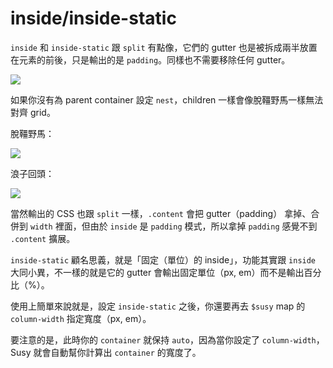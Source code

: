 # inside/inside-static

`inside` 和 `inside-static` 跟 `split` 有點像，它們的 gutter 也是被拆成兩半放置在元素的前後，只是輸出的是 `padding`。同樣也不需要移除任何 gutter。

![](https://i.imgur.com/4PIsx1s.png)

如果你沒有為 parent container 設定 `nest`，children 一樣會像脫韁野馬一樣無法對齊 grid。

脫韁野馬：

![](https://i.imgur.com/XtA4i7X.png)

浪子回頭：

![](https://i.imgur.com/s4JJ5XJ.png)

當然輸出的 CSS 也跟 `split` 一樣，`.content` 會把 gutter（padding） 拿掉、合併到 `width` 裡面，但由於 `inside` 是 `padding` 模式，所以拿掉 `padding` 感覺不到 `.content` 擴展。

`inside-static` 顧名思義，就是「固定（單位）的 inside」，功能其實跟 `inside` 大同小異，不一樣的就是它的 gutter 會輸出固定單位（px, em）而不是輸出百分比（%）。

使用上簡單來說就是，設定 `inside-static` 之後，你還要再去 `$susy` map 的 `column-width` 指定寬度（px, em）。

要注意的是，此時你的 `container` 就保持 `auto`，因為當你設定了 `column-width`，Susy 就會自動幫你計算出 `container` 的寬度了。

